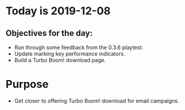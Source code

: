 # Today is 2019-12-08

## Objectives for the day:

- Run through some feedback from the 0.3.6 playtest.
- Update marking key performance indicators.
- Build a Turbo Boom! download page.


# Purpose

- Get closer to offering Turbo Boom! download for email campaigns.
